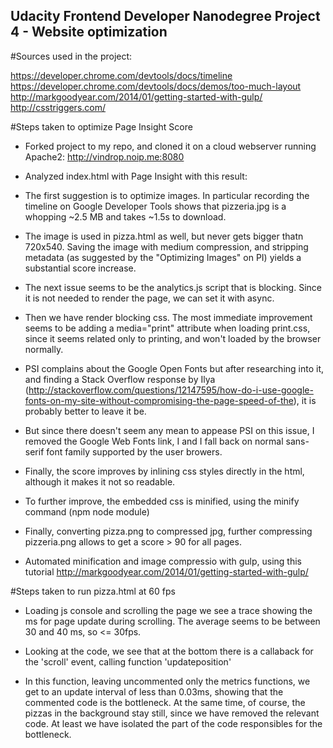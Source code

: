 ## Udacity Frontend Developer Nanodegree Project 4 - Website optimization

#Sources used in the project:

https://developer.chrome.com/devtools/docs/timeline
https://developer.chrome.com/devtools/docs/demos/too-much-layout
http://markgoodyear.com/2014/01/getting-started-with-gulp/
http://csstriggers.com/


#Steps taken to optimize Page Insight Score

- Forked project to my repo, and cloned it on a cloud webserver running Apache2: http://vindrop.noip.me:8080

- Analyzed index.html with Page Insight with this result:

- The first suggestion is to optimize images. In particular recording the timeline on Google Developer Tools shows that pizzeria.jpg is a whopping ~2.5 MB and takes ~1.5s to download.

- The image is used in pizza.html as well, but never gets bigger thatn 720x540. Saving the image with medium compression, and stripping metadata (as suggested by the "Optimizing Images" on PI) yields a substantial score increase.

- The next issue seems to be the analytics.js script that is blocking. Since it is not needed to render the page, we can set it with async.

- Then we have render blocking css. The most immediate improvement seems to be adding a media="print" attribute when loading print.css, since it seems related only to printing, and won't loaded by the browser normally.

- PSI complains about the Google Open Fonts but after researching into it, and finding a Stack Overflow response by Ilya (http://stackoverflow.com/questions/12147595/how-do-i-use-google-fonts-on-my-site-without-compromising-the-page-speed-of-the), it is probably better to leave it be.

- But since there doesn't seem any mean to appease PSI on this issue, I removed the Google Web Fonts link, I and I fall back on normal sans-serif font family supported by the user browers.

- Finally, the score improves by inlining css styles directly in the html, although it makes it not so readable.

- To further improve, the embedded css is minified, using the minify command (npm node module)

- Finally, converting pizza.png to compressed jpg, further compressing pizzeria.png allows to get a score > 90 for all pages.

- Automated minification and image compressio with gulp, using this tutorial http://markgoodyear.com/2014/01/getting-started-with-gulp/


#Steps taken to run pizza.html at 60 fps

- Loading js console and scrolling the page we see a trace showing the ms for page update during scrolling. The average seems to be between 30 and 40 ms, so <= 30fps.

- Looking at the code, we see that at the bottom there is a callaback for the 'scroll' event, calling function 'updateposition'

- In this function, leaving uncommented only the metrics functions, we get to an update interval of less than 0.03ms, showing that the commented code is the bottleneck. At the same time, of course, the pizzas in the background stay still, since we have removed the relevant code. At least we have isolated the part of the code responsibles for the bottleneck.
